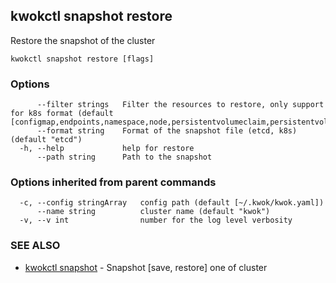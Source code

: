 ## kwokctl snapshot restore

Restore the snapshot of the cluster

```
kwokctl snapshot restore [flags]
```

### Options

```
      --filter strings   Filter the resources to restore, only support for k8s format (default [configmap,endpoints,namespace,node,persistentvolumeclaim,persistentvolume,pod,secret,serviceaccount,service,daemonset.apps,deployment.apps,replicaset.apps,statefulset.apps,cronjob.batch,job.batch])
      --format string    Format of the snapshot file (etcd, k8s) (default "etcd")
  -h, --help             help for restore
      --path string      Path to the snapshot
```

### Options inherited from parent commands

```
  -c, --config stringArray   config path (default [~/.kwok/kwok.yaml])
      --name string          cluster name (default "kwok")
  -v, --v int                number for the log level verbosity
```

### SEE ALSO

* [kwokctl snapshot](kwokctl_snapshot.md)	 - Snapshot [save, restore] one of cluster

